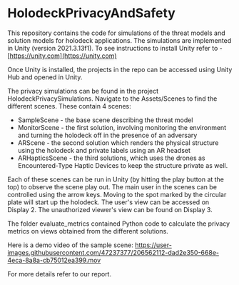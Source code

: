 # HolodeckPrivacyAndSafety
This repository contains the code for simulations of the threat models and solution models for holodeck applications.
The simulations are implemented in Unity (version 2021.3.13f1). To see instructions to install Unity refer to - [https://unity.com](https://unity.com)

Once Unity is installed, the projects in the repo can be accessed using Unity Hub and opened in Unity.

The privacy simulations can be found in the project HolodeckPrivacySimulations. Navigate to the Assets/Scenes to find the different scenes. These contain 4 scenes:
- SampleScene - the base scene describing the threat model
- MonitorScene - the first solution, involving monitoring the environment and turning the holodeck off in the presence of an adversary
- ARScene - the second solution which renders the physical structure using the holodeck and private labels using an AR headset
- ARHapticsScene - the third solutions, which uses the drones as Encountered-Type Haptic Devices to keep the structure private as well.

Each of these scenes can be run in Unity (by hitting the play button at the top) to observe the scene play out. The main user in the scenes can be controlled using the arrow keys. Moving to the spot marked by the circular plate will start up the holodeck. The user's view can be accessed on Display 2. The unauthorized viewer's view can be found on Display 3.

The folder evaluate_metrics contained Python code to calculate the privacy metrics on views obtained from the different solutions.

Here is a demo video of the sample scene:
https://user-images.githubusercontent.com/47237377/206562112-dad2e350-668e-4eca-8a8a-cb75012ea399.mov

For more details refer to our report.

